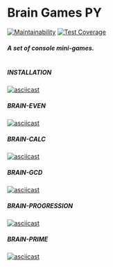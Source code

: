 # Brain Games PY

[![Maintainability](https://api.codeclimate.com/v1/badges/ae3e7f212ad6132143ad/maintainability)](https://codeclimate.com/github/Uladzislau97/python-project-lvl1/maintainability) [![Test Coverage](https://api.codeclimate.com/v1/badges/ae3e7f212ad6132143ad/test_coverage)](https://codeclimate.com/github/Uladzislau97/python-project-lvl1/test_coverage)

##### A set of console mini-games.
#
##### INSTALLATION
[![asciicast](https://asciinema.org/a/xq3prz8YOECzIHTgZzrixvW0y.svg)](https://asciinema.org/a/xq3prz8YOECzIHTgZzrixvW0y)
##### BRAIN-EVEN
[![asciicast](https://asciinema.org/a/frhE8ZbjJ7flvtrrMLV88mUub.svg)](https://asciinema.org/a/frhE8ZbjJ7flvtrrMLV88mUub)
##### BRAIN-CALC
[![asciicast](https://asciinema.org/a/gYuQyqsZaATuFemEYl9kKSrTr.svg)](https://asciinema.org/a/gYuQyqsZaATuFemEYl9kKSrTr)
##### BRAIN-GCD
[![asciicast](https://asciinema.org/a/nkJlhxHofmjpjOX2WkQyQkuuk.svg)](https://asciinema.org/a/nkJlhxHofmjpjOX2WkQyQkuuk)
##### BRAIN-PROGRESSION
[![asciicast](https://asciinema.org/a/35BRQW7ipLGwG9xCtBCcftKiP.svg)](https://asciinema.org/a/35BRQW7ipLGwG9xCtBCcftKiP)
##### BRAIN-PRIME
[![asciicast](https://asciinema.org/a/Ypbq6cT9MfZ00GFeMT9uNx7en.svg)](https://asciinema.org/a/Ypbq6cT9MfZ00GFeMT9uNx7en)
